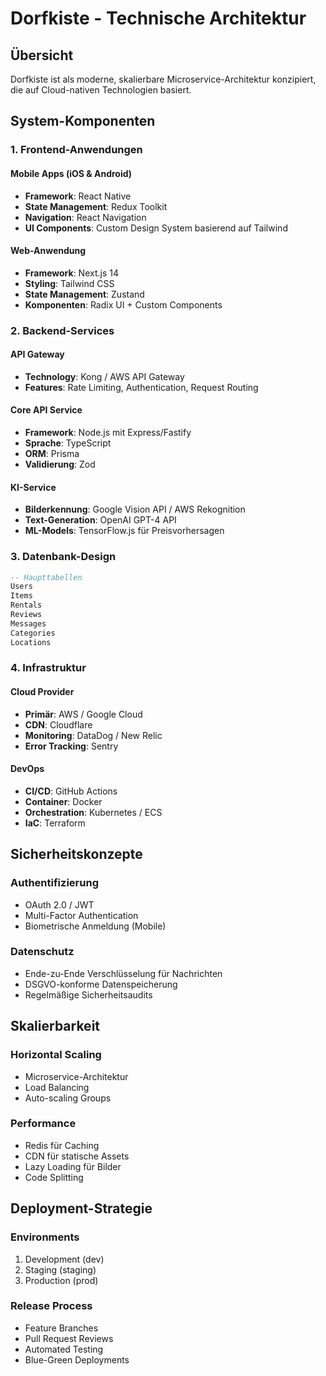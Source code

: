 # Dorfkiste - Technische Architektur

## Übersicht

Dorfkiste ist als moderne, skalierbare Microservice-Architektur konzipiert, die auf Cloud-nativen Technologien basiert.

## System-Komponenten

### 1. Frontend-Anwendungen

#### Mobile Apps (iOS & Android)
- **Framework**: React Native
- **State Management**: Redux Toolkit
- **Navigation**: React Navigation
- **UI Components**: Custom Design System basierend auf Tailwind

#### Web-Anwendung
- **Framework**: Next.js 14
- **Styling**: Tailwind CSS
- **State Management**: Zustand
- **Komponenten**: Radix UI + Custom Components

### 2. Backend-Services

#### API Gateway
- **Technology**: Kong / AWS API Gateway
- **Features**: Rate Limiting, Authentication, Request Routing

#### Core API Service
- **Framework**: Node.js mit Express/Fastify
- **Sprache**: TypeScript
- **ORM**: Prisma
- **Validierung**: Zod

#### KI-Service
- **Bilderkennung**: Google Vision API / AWS Rekognition
- **Text-Generation**: OpenAI GPT-4 API
- **ML-Models**: TensorFlow.js für Preisvorhersagen

### 3. Datenbank-Design

```sql
-- Haupttabellen
Users
Items
Rentals
Reviews
Messages
Categories
Locations
```

### 4. Infrastruktur

#### Cloud Provider
- **Primär**: AWS / Google Cloud
- **CDN**: Cloudflare
- **Monitoring**: DataDog / New Relic
- **Error Tracking**: Sentry

#### DevOps
- **CI/CD**: GitHub Actions
- **Container**: Docker
- **Orchestration**: Kubernetes / ECS
- **IaC**: Terraform

## Sicherheitskonzepte

### Authentifizierung
- OAuth 2.0 / JWT
- Multi-Factor Authentication
- Biometrische Anmeldung (Mobile)

### Datenschutz
- Ende-zu-Ende Verschlüsselung für Nachrichten
- DSGVO-konforme Datenspeicherung
- Regelmäßige Sicherheitsaudits

## Skalierbarkeit

### Horizontal Scaling
- Microservice-Architektur
- Load Balancing
- Auto-scaling Groups

### Performance
- Redis für Caching
- CDN für statische Assets
- Lazy Loading für Bilder
- Code Splitting

## Deployment-Strategie

### Environments
1. Development (dev)
2. Staging (staging)
3. Production (prod)

### Release Process
- Feature Branches
- Pull Request Reviews
- Automated Testing
- Blue-Green Deployments
